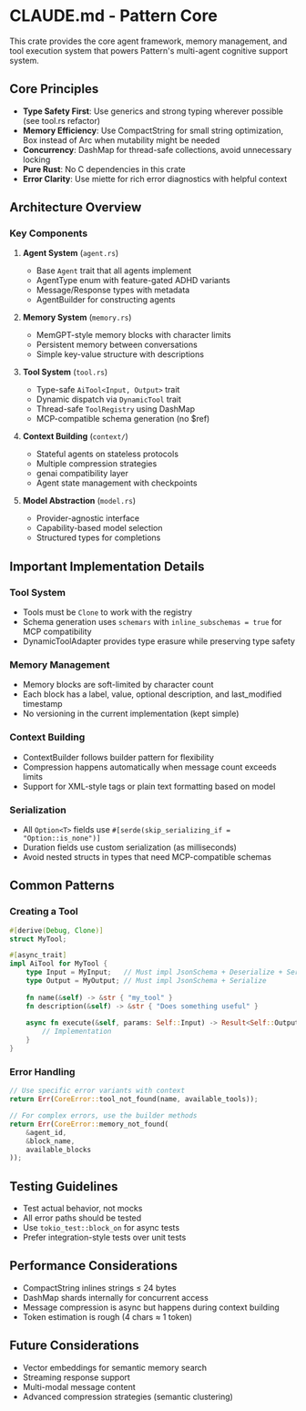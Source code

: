 # CLAUDE.md - Pattern Core

This crate provides the core agent framework, memory management, and tool execution system that powers Pattern's multi-agent cognitive support system.

## Core Principles

- **Type Safety First**: Use generics and strong typing wherever possible (see tool.rs refactor)
- **Memory Efficiency**: Use CompactString for small string optimization, Box instead of Arc when mutability might be needed
- **Concurrency**: DashMap for thread-safe collections, avoid unnecessary locking
- **Pure Rust**: No C dependencies in this crate
- **Error Clarity**: Use miette for rich error diagnostics with helpful context

## Architecture Overview

### Key Components

1. **Agent System** (`agent.rs`)
   - Base `Agent` trait that all agents implement
   - AgentType enum with feature-gated ADHD variants
   - Message/Response types with metadata
   - AgentBuilder for constructing agents

2. **Memory System** (`memory.rs`)
   - MemGPT-style memory blocks with character limits
   - Persistent memory between conversations
   - Simple key-value structure with descriptions

3. **Tool System** (`tool.rs`)
   - Type-safe `AiTool<Input, Output>` trait
   - Dynamic dispatch via `DynamicTool` trait
   - Thread-safe `ToolRegistry` using DashMap
   - MCP-compatible schema generation (no $ref)

4. **Context Building** (`context/`)
   - Stateful agents on stateless protocols
   - Multiple compression strategies
   - genai compatibility layer
   - Agent state management with checkpoints

5. **Model Abstraction** (`model.rs`)
   - Provider-agnostic interface
   - Capability-based model selection
   - Structured types for completions

## Important Implementation Details

### Tool System
- Tools must be `Clone` to work with the registry
- Schema generation uses `schemars` with `inline_subschemas = true` for MCP compatibility
- DynamicToolAdapter provides type erasure while preserving type safety

### Memory Management
- Memory blocks are soft-limited by character count
- Each block has a label, value, optional description, and last_modified timestamp
- No versioning in the current implementation (kept simple)

### Context Building
- ContextBuilder follows builder pattern for flexibility
- Compression happens automatically when message count exceeds limits
- Support for XML-style tags or plain text formatting based on model

### Serialization
- All `Option<T>` fields use `#[serde(skip_serializing_if = "Option::is_none")]`
- Duration fields use custom serialization (as milliseconds)
- Avoid nested structs in types that need MCP-compatible schemas

## Common Patterns

### Creating a Tool
```rust
#[derive(Debug, Clone)]
struct MyTool;

#[async_trait]
impl AiTool for MyTool {
    type Input = MyInput;   // Must impl JsonSchema + Deserialize + Serialize
    type Output = MyOutput; // Must impl JsonSchema + Serialize
    
    fn name(&self) -> &str { "my_tool" }
    fn description(&self) -> &str { "Does something useful" }
    
    async fn execute(&self, params: Self::Input) -> Result<Self::Output> {
        // Implementation
    }
}
```

### Error Handling
```rust
// Use specific error variants with context
return Err(CoreError::tool_not_found(name, available_tools));

// For complex errors, use the builder methods
return Err(CoreError::memory_not_found(
    &agent_id, 
    &block_name, 
    available_blocks
));
```

## Testing Guidelines

- Test actual behavior, not mocks
- All error paths should be tested
- Use `tokio_test::block_on` for async tests
- Prefer integration-style tests over unit tests

## Performance Considerations

- CompactString inlines strings ≤ 24 bytes
- DashMap shards internally for concurrent access
- Message compression is async but happens during context building
- Token estimation is rough (4 chars ≈ 1 token)

## Future Considerations

- Vector embeddings for semantic memory search
- Streaming response support
- Multi-modal message content
- Advanced compression strategies (semantic clustering)